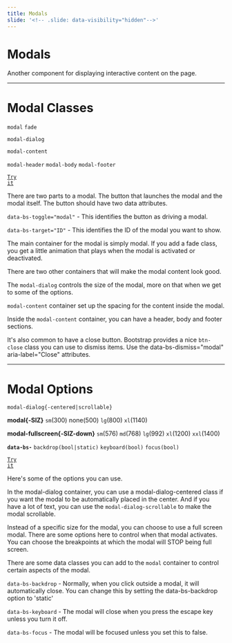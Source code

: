 ```yaml
---
title: Modals
slide: '<!-- .slide: data-visibility="hidden"-->'
---
```


<!-- .slide: data-state="layout-title" class="bg-dark"-->

# Modals

> >

Another component for displaying interactive content on the page.

---

# Modal Classes

`modal` `fade`

`modal-dialog`

`modal-content`

`modal-header` `modal-body` `modal-footer`

<a href="https://codepen.io/planetoftheweb/pen/vYgVBGb?editors=1000" target="_blank"><code class="code-royal">Try it</code></a>

> >

There are two parts to a modal. The button that launches the modal and the modal itself. The button should have two data attributes.

`data-bs-toggle="modal"` - This identifies the button as driving a modal.

`data-bs-target="ID"` - This identifies the ID of the modal you want to show.

The main container for the modal is simply modal. If you add a fade class, you get a little animation that plays when the modal is activated or deactivated.

There are two other containers that will make the modal content look good.

The `modal-dialog` controls the size of the modal, more on that when we get to some of the options.

`modal-content` container set up the spacing for the content inside the modal.

Inside the `modal-content` container, you can have a header, body and footer sections.

It's also common to have a close button. Bootstrap provides a nice `btn-close` class you can use to dismiss items. Use the data-bs-dismiss="modal" aria-label="Close" attributes.

---

# Modal Options

`modal-dialog{-centered|scrollable}`

**modal{-SIZ}**
`sm`(300) none(500) `lg`(800) `xl`(1140)

**modal-fullscreen{-SIZ-down}**
`sm`(576) `md`(768) `lg`(992) `xl`(1200) `xxl`(1400)

**`data-bs-`**
`backdrop(bool|static)` `keyboard(bool)` `focus(bool)`

<a href="https://codepen.io/planetoftheweb/pen/MWJPKGa?editors=1000" target="_blank"><code class="code-royal">Try it</code></a>

> >

Here's some of the options you can use.

In the modal-dialog container, you can use a modal-dialog-centered class if you want the modal to be automatically placed in the center. And if you have a lot of text, you can use the `modal-dialog-scrollable` to make the modal scrollable.

Instead of a specific size for the modal, you can choose to use a full screen modal. There are some options here to control when that modal activates. You can choose the breakpoints at which the modal will STOP being full screen.

There are some data classes you can add to the `modal` container to control certain aspects of the modal.

`data-bs-backdrop` - Normally, when you click outside a modal, it will automatically close. You can change this by setting the data-bs-backdrop option to 'static'

`data-bs-keyboard` - The modal will close when you press the escape key unless you turn it off.

`data-bs-focus` - The modal will be focused unless you set this to false.
